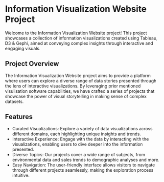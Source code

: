 # Information Visualization Website Project

Welcome to the Information Visualization Website project! This project showcases a collection of information visualizations created using Tableau, D3 & Gephi, aimed at conveying complex insights through interactive and engaging visuals.

## Project Overview

The Information Visualization Website project aims to provide a platform where users can explore a diverse range of data stories presented through the lens of interactive visualizations. By leveraging prior mentioned visulisation software capabilities, we have crafted a series of projects that showcase the power of visual storytelling in making sense of complex datasets.

## Features

- Curated Visualizations: Explore a variety of data visualizations across different domains, each highlighting unique insights and trends.
- Interactive Experience: Engage with the data by interacting with the visualizations, enabling users to dive deeper into the information presented.
- Diverse Topics: Our projects cover a wide range of subjects, from environmental data and sales trends to demographic analyses and more.
- Easy Navigation: The user-friendly interface allows visitors to navigate through different projects seamlessly, making the exploration process intuitive.
